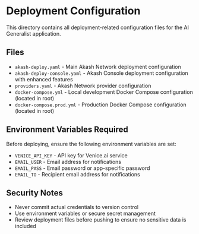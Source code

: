 # Deployment Configuration

This directory contains all deployment-related configuration files for the AI Generalist application.

## Files

- `akash-deploy.yaml` - Main Akash Network deployment configuration
- `akash-deploy-console.yaml` - Akash Console deployment configuration with enhanced features
- `providers.yaml` - Akash Network provider configuration
- `docker-compose.yml` - Local development Docker Compose configuration (located in root)
- `docker-compose.prod.yml` - Production Docker Compose configuration (located in root)

## Environment Variables Required

Before deploying, ensure the following environment variables are set:

- `VENICE_API_KEY` - API key for Venice.ai service
- `EMAIL_USER` - Email address for notifications
- `EMAIL_PASS` - Email password or app-specific password
- `EMAIL_TO` - Recipient email address for notifications

## Security Notes

- Never commit actual credentials to version control
- Use environment variables or secure secret management
- Review deployment files before pushing to ensure no sensitive data is included
